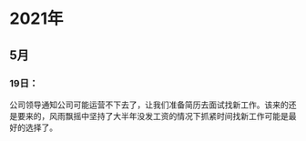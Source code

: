 



# 2021年

## 5月

### 19日：

公司领导通知公司可能运营不下去了，让我们准备简历去面试找新工作。该来的还是要来的，风雨飘摇中坚持了大半年没发工资的情况下抓紧时间找新工作可能是最好的选择了。

